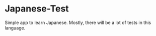 # Japanese-Test
Simple app to learn Japanese. Mostly, there will be a lot of tests in this language. 
